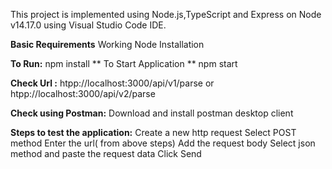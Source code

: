 This project is implemented using Node.js,TypeScript and Express on Node v14.17.0 using Visual Studio Code IDE.

**Basic Requirements**
    Working Node Installation 
    
**To Run:**
    npm install
** To Start Application **
    npm start

**Check Url :**
    htpp://localhost:3000/api/v1/parse 
    or
    htpp://localhost:3000/api/v2/parse

**Check using Postman:**
    Download and install postman desktop client
    
**Steps to test the application:**
    Create a new http request
    Select POST method
    Enter the url( from above steps)
    Add the request body
    Select json method and paste the request data
    Click Send


